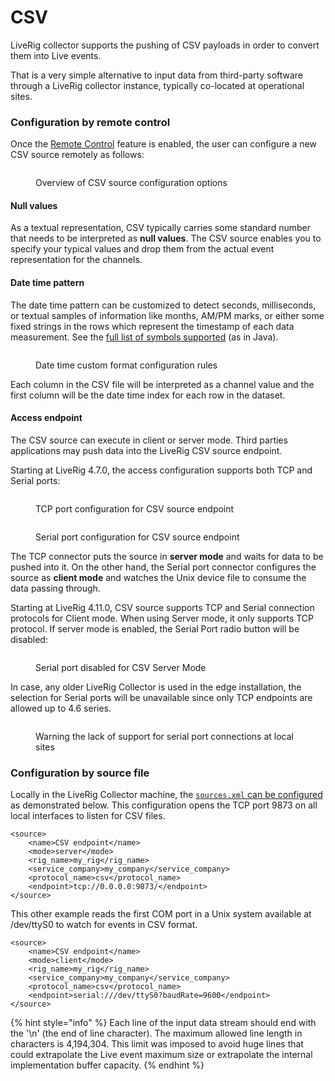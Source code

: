# CSV

LiveRig collector supports the pushing of CSV payloads in order to convert them into Live events.

That is a very simple alternative to input data from third-party software through a LiveRig collector instance, typically co-located at operational sites.

### Configuration by remote control

Once the [Remote Control](../remote-control/) feature is enabled, the user can configure a new CSV source remotely as follows:

<figure><img src="../../.gitbook/assets/image (396).png" alt=""><figcaption><p>Overview of CSV source configuration options</p></figcaption></figure>

#### Null values

As a textual representation, CSV typically carries some standard number that needs to be interpreted as **null values**. The CSV source enables you to specify your typical values and drop them from the actual event representation for the channels.

#### Date time pattern

The date time pattern can be customized to detect seconds, milliseconds, or textual samples of information like months, AM/PM marks, or either some fixed strings in the rows which represent the timestamp of each data measurement. See the [full list of symbols supported](https://docs.oracle.com/javase/8/docs/api/java/time/format/DateTimeFormatter.html) (as in Java).

<figure><img src="../../.gitbook/assets/Screenshot_select-area_20220919140345.png" alt=""><figcaption><p>Date time custom format configuration rules</p></figcaption></figure>

Each column in the CSV file will be interpreted as a channel value and the first column will be the date time index for each row in the dataset.

#### Access endpoint

The CSV source can execute in client or server mode. Third parties applications may push data into the LiveRig CSV source endpoint.

Starting at LiveRig 4.7.0, the access configuration supports both TCP and Serial ports:

<div>

<figure><img src="../../.gitbook/assets/liverig-source-configuration-connectors-tcp (1) (1) (1) (1).png" alt=""><figcaption><p>TCP port configuration for CSV source endpoint</p></figcaption></figure>

 

<figure><img src="../../.gitbook/assets/liverig-source-configuration-connectors-serial.png" alt=""><figcaption><p>Serial port configuration for CSV source endpoint</p></figcaption></figure>

</div>

The TCP connector puts the source in **server mode** and waits for data to be pushed into it. On the other hand, the Serial port connector configures the source as **client mode** and watches the Unix device file to consume the data passing through.

Starting at LiveRig 4.11.0, CSV source supports TCP and Serial connection protocols for Client mode. When using Server mode, it only supports TCP protocol. If server mode is enabled, the Serial Port radio button will be disabled:

<figure><img src="../../.gitbook/assets/csv-server-mode-serial-port-disabled.png" alt=""><figcaption><p>Serial port disabled for CSV Server Mode</p></figcaption></figure>

In case, any older LiveRig Collector is used in the edge installation, the selection for Serial ports will be unavailable since only TCP endpoints are allowed up to 4.6 series.

<figure><img src="../../.gitbook/assets/image (363).png" alt=""><figcaption><p>Warning the lack of support for serial port connections at local sites</p></figcaption></figure>

### Configuration by source file

Locally in the LiveRig Collector machine, the [`sources.xml` can be configured](../configuration/sources.xml.md) as demonstrated below. This configuration opens the TCP port 9873 on all local interfaces to listen for CSV files.

```markup
<source>
	<name>CSV endpoint</name>
	<mode>server</mode>
	<rig_name>my_rig</rig_name>
	<service_company>my_company</service_company>
	<protocol_name>csv</protocol_name>
	<endpoint>tcp://0.0.0.0:9873/</endpoint>
</source>
```

This other example reads the first COM port in a Unix system available at /dev/ttyS0 to watch for events in CSV format.

```markup
<source>
	<name>CSV endpoint</name>
	<mode>client</mode>
	<rig_name>my_rig</rig_name>
	<service_company>my_company</service_company>
	<protocol_name>csv</protocol_name>
	<endpoint>serial:///dev/ttyS0?baudRate=9600</endpoint>
</source>
```

{% hint style="info" %}
Each line of the input data stream should end with the '\n' (the end of line character). The maximum allowed line length in characters is 4,194,304. This limit was imposed to avoid huge lines that could extrapolate the Live event maximum size or extrapolate the internal implementation buffer capacity.
{% endhint %}
